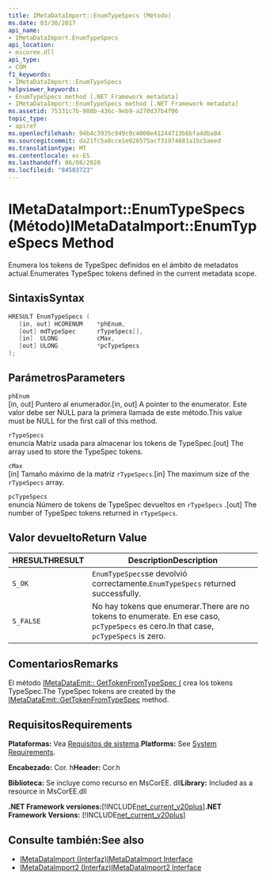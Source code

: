 ```yaml
---
title: IMetaDataImport::EnumTypeSpecs (Método)
ms.date: 03/30/2017
api_name:
- IMetaDataImport.EnumTypeSpecs
api_location:
- mscoree.dll
api_type:
- COM
f1_keywords:
- IMetaDataImport::EnumTypeSpecs
helpviewer_keywords:
- EnumTypeSpecs method [.NET Framework metadata]
- IMetaDataImport::EnumTypeSpecs method [.NET Framework metadata]
ms.assetid: 75331c7b-988b-436c-9eb9-a270d37b4f06
topic_type:
- apiref
ms.openlocfilehash: 94b4c3935c949c0c4008e41244713b6bfa4dba84
ms.sourcegitcommit: da21fc5a8cce1e028575acf31974681a1bc5aeed
ms.translationtype: MT
ms.contentlocale: es-ES
ms.lasthandoff: 06/08/2020
ms.locfileid: "84503723"
---
```

# <a name="imetadataimportenumtypespecs-method"></a><span data-ttu-id="f25bd-102">IMetaDataImport::EnumTypeSpecs (Método)</span><span class="sxs-lookup"><span data-stu-id="f25bd-102">IMetaDataImport::EnumTypeSpecs Method</span></span>
<span data-ttu-id="f25bd-103">Enumera los tokens de TypeSpec definidos en el ámbito de metadatos actual.</span><span class="sxs-lookup"><span data-stu-id="f25bd-103">Enumerates TypeSpec tokens defined in the current metadata scope.</span></span>  
  
## <a name="syntax"></a><span data-ttu-id="f25bd-104">Sintaxis</span><span class="sxs-lookup"><span data-stu-id="f25bd-104">Syntax</span></span>  
  
```cpp  
HRESULT EnumTypeSpecs (  
   [in, out] HCORENUM    *phEnum,  
   [out] mdTypeSpec      rTypeSpecs[],  
   [in]  ULONG           cMax,  
   [out] ULONG           *pcTypeSpecs  
);  
```  
  
## <a name="parameters"></a><span data-ttu-id="f25bd-105">Parámetros</span><span class="sxs-lookup"><span data-stu-id="f25bd-105">Parameters</span></span>  
 `phEnum`  
 <span data-ttu-id="f25bd-106">[in, out] Puntero al enumerador.</span><span class="sxs-lookup"><span data-stu-id="f25bd-106">[in, out] A pointer to the enumerator.</span></span> <span data-ttu-id="f25bd-107">Este valor debe ser NULL para la primera llamada de este método.</span><span class="sxs-lookup"><span data-stu-id="f25bd-107">This value must be NULL for the first call of this method.</span></span>  
  
 `rTypeSpecs`  
 <span data-ttu-id="f25bd-108">enuncia Matriz usada para almacenar los tokens de TypeSpec.</span><span class="sxs-lookup"><span data-stu-id="f25bd-108">[out] The array used to store the TypeSpec tokens.</span></span>  
  
 `cMax`  
 <span data-ttu-id="f25bd-109">[in] Tamaño máximo de la matriz `rTypeSpecs`.</span><span class="sxs-lookup"><span data-stu-id="f25bd-109">[in] The maximum size of the `rTypeSpecs` array.</span></span>  
  
 `pcTypeSpecs`  
 <span data-ttu-id="f25bd-110">enuncia Número de tokens de TypeSpec devueltos en `rTypeSpecs` .</span><span class="sxs-lookup"><span data-stu-id="f25bd-110">[out] The number of TypeSpec tokens returned in `rTypeSpecs`.</span></span>  
  
## <a name="return-value"></a><span data-ttu-id="f25bd-111">Valor devuelto</span><span class="sxs-lookup"><span data-stu-id="f25bd-111">Return Value</span></span>  
  
|<span data-ttu-id="f25bd-112">HRESULT</span><span class="sxs-lookup"><span data-stu-id="f25bd-112">HRESULT</span></span>|<span data-ttu-id="f25bd-113">Description</span><span class="sxs-lookup"><span data-stu-id="f25bd-113">Description</span></span>|  
|-------------|-----------------|  
|`S_OK`|<span data-ttu-id="f25bd-114">`EnumTypeSpecs`se devolvió correctamente.</span><span class="sxs-lookup"><span data-stu-id="f25bd-114">`EnumTypeSpecs` returned successfully.</span></span>|  
|`S_FALSE`|<span data-ttu-id="f25bd-115">No hay tokens que enumerar.</span><span class="sxs-lookup"><span data-stu-id="f25bd-115">There are no tokens to enumerate.</span></span> <span data-ttu-id="f25bd-116">En ese caso, `pcTypeSpecs` es cero.</span><span class="sxs-lookup"><span data-stu-id="f25bd-116">In that case, `pcTypeSpecs` is zero.</span></span>|  
  
## <a name="remarks"></a><span data-ttu-id="f25bd-117">Comentarios</span><span class="sxs-lookup"><span data-stu-id="f25bd-117">Remarks</span></span>  
 <span data-ttu-id="f25bd-118">El método [IMetaDataEmit:: GetTokenFromTypeSpec (](imetadataemit-gettokenfromtypespec-method.md) crea los tokens TypeSpec.</span><span class="sxs-lookup"><span data-stu-id="f25bd-118">The TypeSpec tokens are created by the [IMetaDataEmit::GetTokenFromTypeSpec](imetadataemit-gettokenfromtypespec-method.md) method.</span></span>  
  
## <a name="requirements"></a><span data-ttu-id="f25bd-119">Requisitos</span><span class="sxs-lookup"><span data-stu-id="f25bd-119">Requirements</span></span>  
 <span data-ttu-id="f25bd-120">**Plataformas:** Vea [Requisitos de sistema](../../get-started/system-requirements.md).</span><span class="sxs-lookup"><span data-stu-id="f25bd-120">**Platforms:** See [System Requirements](../../get-started/system-requirements.md).</span></span>  
  
 <span data-ttu-id="f25bd-121">**Encabezado:** Cor. h</span><span class="sxs-lookup"><span data-stu-id="f25bd-121">**Header:** Cor.h</span></span>  
  
 <span data-ttu-id="f25bd-122">**Biblioteca:** Se incluye como recurso en MsCorEE. dll</span><span class="sxs-lookup"><span data-stu-id="f25bd-122">**Library:** Included as a resource in MsCorEE.dll</span></span>  
  
 <span data-ttu-id="f25bd-123">**.NET Framework versiones:**[!INCLUDE[net_current_v20plus](../../../../includes/net-current-v20plus-md.md)]</span><span class="sxs-lookup"><span data-stu-id="f25bd-123">**.NET Framework Versions:** [!INCLUDE[net_current_v20plus](../../../../includes/net-current-v20plus-md.md)]</span></span>  
  
## <a name="see-also"></a><span data-ttu-id="f25bd-124">Consulte también:</span><span class="sxs-lookup"><span data-stu-id="f25bd-124">See also</span></span>

- [<span data-ttu-id="f25bd-125">IMetaDataImport (Interfaz)</span><span class="sxs-lookup"><span data-stu-id="f25bd-125">IMetaDataImport Interface</span></span>](imetadataimport-interface.md)
- [<span data-ttu-id="f25bd-126">IMetaDataImport2 (Interfaz)</span><span class="sxs-lookup"><span data-stu-id="f25bd-126">IMetaDataImport2 Interface</span></span>](imetadataimport2-interface.md)
